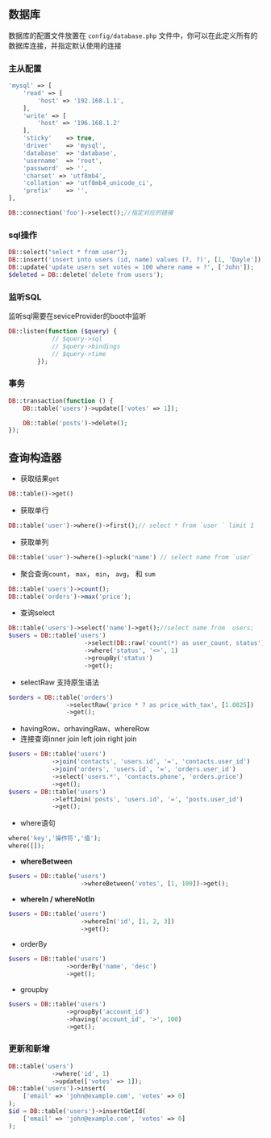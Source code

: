 ## 数据库

数据库的配置文件放置在 `config/database.php` 文件中，你可以在此定义所有的数据库连接，并指定默认使用的连接 

### 主从配置

```php
'mysql' => [
    'read' => [
        'host' => '192.168.1.1',
    ],
    'write' => [
        'host' => '196.168.1.2'
    ],
    'sticky'    => true,
    'driver'    => 'mysql',
    'database'  => 'database',
    'username'  => 'root',
    'password'  => '',
    'charset' => 'utf8mb4',
    'collation' => 'utf8mb4_unicode_ci',
    'prefix'    => '',
],
```

```php
DB::connection('foo')->select();//指定对应的链接
```

### sql操作

```php
DB::select("select * from user");
DB::insert('insert into users (id, name) values (?, ?)', [1, 'Dayle']);
DB::update('update users set votes = 100 where name = ?', ['John']);
$deleted = DB::delete('delete from users');
```

### 监听SQL

监听sql需要在seviceProvider的boot中监听

```php
DB::listen(function ($query) {
            // $query->sql
            // $query->bindings
            // $query->time
        });
```

### 事务

```php
DB::transaction(function () {
    DB::table('users')->update(['votes' => 1]);

    DB::table('posts')->delete();
});
```

## 查询构造器

- 获取结果`get`

```php
DB::table()->get()
```

- 获取单行

```php
DB::table('user')->where()->first();// select * from `user ` limit 1
```

- 获取单列

```php
DB::table('user')->where()->pluck('name') // select name from `user`
```

- 聚合查询`count`， `max`， `min`， `avg`， 和 `sum` 

```php
DB::table('users')->count();
DB::table('orders')->max('price');
```

- 查询select

```php
DB::table('users')->select('name')->get();//select name from  users;
$users = DB::table('users')
                     ->select(DB::raw('count(*) as user_count, status'))
                     ->where('status', '<>', 1)
                     ->groupBy('status')
                     ->get();
```

- selectRaw 支持原生语法

```php
$orders = DB::table('orders')
                ->selectRaw('price * ? as price_with_tax', [1.0825])
                ->get();
```

- havingRow、orhavingRaw、whereRow
- 连接查询inner join left join right join

```php
$users = DB::table('users')
            ->join('contacts', 'users.id', '=', 'contacts.user_id')
            ->join('orders', 'users.id', '=', 'orders.user_id')
            ->select('users.*', 'contacts.phone', 'orders.price')
            ->get();
$users = DB::table('users')
            ->leftJoin('posts', 'users.id', '=', 'posts.user_id')
            ->get();
```

- where语句

```php
where('key','操作符','值');
where([]);

```

- **whereBetween** 

```php
$users = DB::table('users')
                    ->whereBetween('votes', [1, 100])->get();
```

- **whereIn / whereNotIn** 

```php
$users = DB::table('users')
                    ->whereIn('id', [1, 2, 3])
                    ->get();
```

- orderBy

```php
$users = DB::table('users')
                ->orderBy('name', 'desc')
                ->get();
```

- groupby

```php
$users = DB::table('users')
                ->groupBy('account_id')
                ->having('account_id', '>', 100)
                ->get();
```

### 更新和新增

```php
DB::table('users')
            ->where('id', 1)
            ->update(['votes' => 1]);
DB::table('users')->insert(
    ['email' => 'john@example.com', 'votes' => 0]
);
$id = DB::table('users')->insertGetId(
    ['email' => 'john@example.com', 'votes' => 0]
);
```

